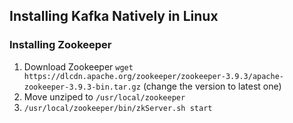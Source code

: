 ## Installing Kafka Natively in Linux

### Installing Zookeeper
1. Download Zookeeper `wget https://dlcdn.apache.org/zookeeper/zookeeper-3.9.3/apache-zookeeper-3.9.3-bin.tar.gz` (change the version to latest one)
2. Move unziped to `/usr/local/zookeeper`
3. `/usr/local/zookeeper/bin/zkServer.sh start`